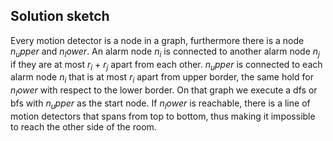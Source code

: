 ## Solution sketch
Every motion detector is a node in a graph, furthermore there is a node $n_upper$ and $n_lower$. 
An alarm node $n_i$ is connected to another alarm node $n_j$ if they are at most $r_i$ + $r_j$ apart from each other. 
$n_upper$ is connected to each alarm node $n_i$ that is at most $r_i$ apart from upper border, the same hold for $n_lower$ with respect to the lower border. 
On that graph we execute a dfs or bfs with $n_upper$ as the start node. If $n_lower$ is reachable, there is a line of motion detectors that spans from top to bottom, thus making it impossible to reach the other side of the room.